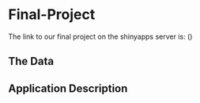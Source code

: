 # Final-Project

The link to our final project on the shinyapps server is:
()

## The Data



## Application Description

